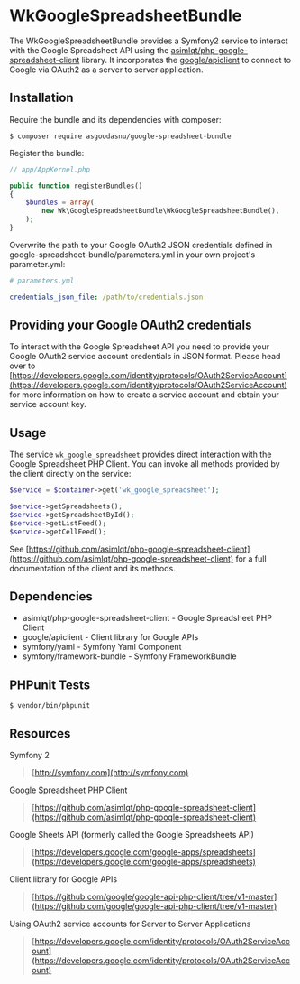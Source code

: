 # WkGoogleSpreadsheetBundle

The WkGoogleSpreadsheetBundle provides a Symfony2 service to interact with the Google Spreadsheet API using the [asimlqt/php-google-spreadsheet-client](https://github.com/asimlqt/php-google-spreadsheet-client) library.
It incorporates the [google/apiclient](https://github.com/google/google-api-php-client) to connect to Google via OAuth2 as a server to server application.

Installation
----------------------------------------------------------------

Require the bundle and its dependencies with composer:

    $ composer require asgoodasnu/google-spreadsheet-bundle
    
Register the bundle:

```php
// app/AppKernel.php

public function registerBundles()
{
    $bundles = array(
        new Wk\GoogleSpreadsheetBundle\WkGoogleSpreadsheetBundle(),
    );
}
```

Overwrite the path to your Google OAuth2 JSON credentials defined in google-spreadsheet-bundle/parameters.yml in your own project's parameter.yml:

```yaml
# parameters.yml

credentials_json_file: /path/to/credentials.json
```
 
Providing your Google OAuth2 credentials
----------------------------------------------------------------
To interact with the Google Spreadsheet API you need to provide your Google OAuth2 service account credentials in JSON format. Please head over to [https://developers.google.com/identity/protocols/OAuth2ServiceAccount](https://developers.google.com/identity/protocols/OAuth2ServiceAccount) for more information on how to create a service account and obtain your service account key.

Usage
----------------------------------------------------------------
The service `wk_google_spreadsheet` provides direct interaction with the Google Spreadsheet PHP Client. You can invoke all methods provided by the client directly on the service:
 
```php
$service = $container->get('wk_google_spreadsheet');

$service->getSpreadsheets();
$service->getSpreadsheetById();
$service->getListFeed();
$service->getCellFeed();
```

See [https://github.com/asimlqt/php-google-spreadsheet-client](https://github.com/asimlqt/php-google-spreadsheet-client) for a full documentation of the client and its methods.

Dependencies
----------------------------------------------------------------
* asimlqt/php-google-spreadsheet-client - Google Spreadsheet PHP Client
* google/apiclient - Client library for Google APIs
* symfony/yaml - Symfony Yaml Component
* symfony/framework-bundle - Symfony FrameworkBundle

PHPunit Tests
----------------------------------------------------------------
    $ vendor/bin/phpunit

Resources
----------------------------------------------------------------
Symfony 2
> [http://symfony.com](http://symfony.com)

Google Spreadsheet PHP Client
> [https://github.com/asimlqt/php-google-spreadsheet-client](https://github.com/asimlqt/php-google-spreadsheet-client)

Google Sheets API (formerly called the Google Spreadsheets API)
> [https://developers.google.com/google-apps/spreadsheets](https://developers.google.com/google-apps/spreadsheets)

Client library for Google APIs
> [https://github.com/google/google-api-php-client/tree/v1-master](https://github.com/google/google-api-php-client/tree/v1-master)

Using OAuth2 service accounts for Server to Server Applications
> [https://developers.google.com/identity/protocols/OAuth2ServiceAccount](https://developers.google.com/identity/protocols/OAuth2ServiceAccount)